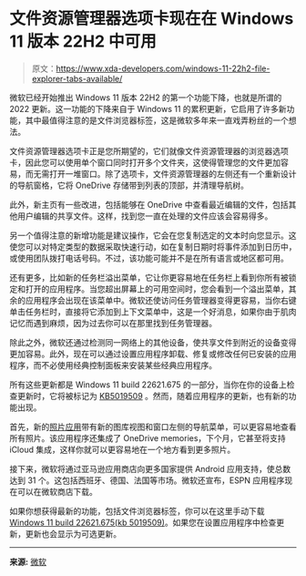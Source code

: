 # 文件资源管理器选项卡现在在 Windows 11 版本 22H2 中可用

> 原文：<https://www.xda-developers.com/windows-11-22h2-file-explorer-tabs-available/>

微软已经开始推出 Windows 11 版本 22H2 的第一个功能下降，也就是所谓的 2022 更新。这一功能的下降来自于 Windows 11 的累积更新，它启用了许多新功能，其中最值得注意的是文件浏览器标签，这是微软多年来一直戏弄粉丝的一个想法。

文件资源管理器选项卡正是您所期望的，它们就像文件资源管理器的浏览器选项卡，因此您可以使用单个窗口同时打开多个文件夹，这使得管理您的文件更加容易，而无需打开一堆窗口。除了选项卡，文件资源管理器的左侧还有一个重新设计的导航窗格，它将 OneDrive 存储带到列表的顶部，并清理导航树。

此外，新主页有一些改进，包括能够在 OneDrive 中查看最近编辑的文件，包括其他用户编辑的共享文件。这样，找到您一直在处理的文件应该会容易得多。

另一个值得注意的新增功能是建议操作，它会在您复制选定的文本时向您显示。这使您可以对特定类型的数据采取快速行动，如在复制日期时将事件添加到日历中，或使用团队拨打电话号码。不过，该功能可能并不是在所有语言或地区都可用。

还有更多，比如新的任务栏溢出菜单，它让你更容易地在任务栏上看到你所有被锁定和打开的应用程序。当您超出屏幕上的可用空间时，您会看到一个溢出菜单，其余的应用程序会出现在该菜单中。微软还使访问任务管理器变得更容易，当你右键单击任务栏时，直接将它添加到上下文菜单中，这是一个好消息，如果你由于肌肉记忆而遇到麻烦，因为过去你可以在那里找到任务管理器。

除此之外，微软还通过检测同一网络上的其他设备，使共享文件到附近的设备变得更加容易。此外，现在可以通过设置应用程序卸载、修复或修改任何已安装的应用程序，而不必使用经典控制面板来安装某些经典应用程序。

所有这些更新都是 Windows 11 build 22621.675 的一部分，当你在你的设备上检查更新时，它将被标记为 [KB5019509](https://support.microsoft.com/en-us/topic/october-18-2022-kb5019509-os-build-22621-675-out-of-band-4fdf3458-148a-46bd-b163-ecb93c282726) 。然而，随着应用程序的更新，也有新的功能出现。

首先，新的[照片应用](https://www.xda-developers.com/new-windows-11-photos-app-in-testing/)带有新的图库视图和窗口左侧的导航菜单，可以更容易地查看所有照片。该应用程序还集成了 OneDrive memories，下个月，它甚至将支持 iCloud 集成，这样你就可以更容易地在一个地方看到更多照片。

接下来，微软将通过亚马逊应用商店向更多国家提供 Android 应用支持，使总数达到 31 个。这包括西班牙、德国、法国等市场。微软还宣布，ESPN 应用程序现在可以在微软商店下载。

如果你想获得最新的功能，包括文件浏览器标签，你可以在这里手动下载[Windows 11 build 22621.675(](https://www.catalog.update.microsoft.com/Search.aspx?q=KB5019509)[kb 5019509)](https://www.catalog.update.microsoft.com/Search.aspx?q=KB5019509)。如果您在设置应用程序中检查更新，更新也会显示为可选更新。

* * *

**来源:** [微软](https://blogs.windows.com/windowsexperience/2022/10/18/making-the-everyday-easier-with-new-experiences-available-in-windows-11/)